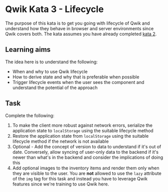 # Qwik Kata 3 - Lifecycle

The purpose of this kata is to get you going with lifecycle of Qwik and understand how they behave in browser and server environments since Qwik covers both. The kata assumes you have already completed [kata 2](kata-02.md).

## Learning aims

The idea here is to understand the following:

* When and why to use Qwik lifecycle
* How to derive state and why that is preferable when possible
* Trigger lifecycle events when the user sees the component and understand the potential of the approach

## Task

Complete the following:

1. To make the client more robust against network errors, serialize the application state to `localStorage` using the suitable lifecycle method
2. Restore the application state from `localStorage` using the suitable lifecycle method if the network is not available
3. Optional - Add the concept of version to data to understand if it's out of date. Conversely, allow syncing of user-only data to the backend if it's newer than what's in the backend and consider the implications of doing this
4. Add optional images to the inventory items and render them only when they are visible to the user. You are **not** allowed to use the `lazy` attribute of the `img` tag for this task and instead you have to leverage Qwik features since we're training to use Qwik here.
